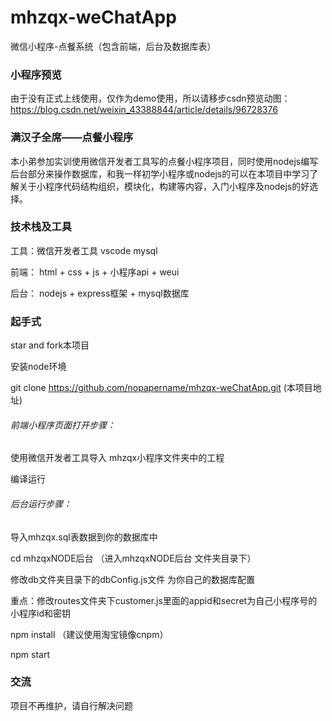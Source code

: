 # mhzqx-weChatApp
微信小程序-点餐系统（包含前端，后台及数据库表）

### 小程序预览 

由于没有正式上线使用，仅作为demo使用，所以请移步csdn预览动图：https://blog.csdn.net/weixin_43388844/article/details/96728376

### 满汉子全席——点餐小程序

本小弟参加实训使用微信开发者工具写的点餐小程序项目，同时使用nodejs编写后台部分来操作数据库，和我一样初学小程序或nodejs的可以在本项目中学习了解关于小程序代码结构组织，模块化，构建等内容，入门小程序及nodejs的好选择。

### 技术栈及工具

工具：微信开发者工具 vscode mysql

前端： html + css + js + 小程序api + weui

后台： nodejs + express框架 + mysql数据库

### 起手式

star and fork本项目

安装node环境

git clone https://github.com/nopapername/mhzqx-weChatApp.git  (本项目地址)

###### 前端小程序页面打开步骤：

使用微信开发者工具导入 mhzqx小程序文件夹中的工程

编译运行

###### 后台运行步骤：

导入mhzqx.sql表数据到你的数据库中

cd mhzqxNODE后台 （进入mhzqxNODE后台 文件夹目录下）

修改db文件夹目录下的dbConfig.js文件 为你自己的数据库配置

重点：修改routes文件夹下customer.js里面的appid和secret为自己小程序号的小程序id和密钥

npm install （建议使用淘宝镜像cnpm）

npm start

### 交流

项目不再维护，请自行解决问题
